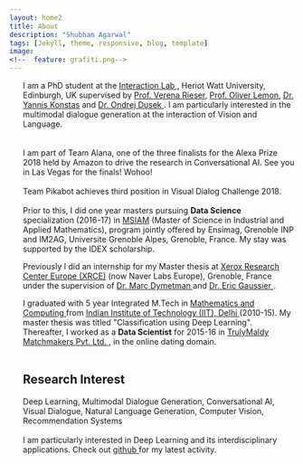 ```yaml
---
layout: home2
title: About
description: "Shubham Agarwal"
tags: [Jekyll, theme, responsive, blog, template]
image:
<!--  feature: grafiti.png-->
---
```


<section>

<ul>

I am a PhD student at the <a href="https://sites.google.com/site/hwinteractionlab/">Interaction Lab </a>, Heriot Watt University, Edinburgh, UK supervised by <a href="https://sites.google.com/site/verenateresarieser/">Prof. Verena Rieser</a>, <a href="https://sites.google.com/site/olemon/">Prof. Oliver Lemon</a>, <a href="http://www.ikonstas.net/index.php">Dr. Yannis Konstas</a> and <a href="https://tuetschek.github.io/">Dr. Ondrej Dusek </a>. I am particularly interested in the multimodal dialogue generation at the interaction of Vision and Language.  
<br />
<br />
I am part of Team Alana, one of the three finalists for the Alexa Prize 2018 held by Amazon to drive the research in Conversational AI. See you in Las Vegas for the finals! Wohoo! 
<br />
<br />
Team Pikabot achieves third position in Visual Dialog Challenge 2018.
<br />
<br />
Prior to this, I did one year masters pursuing <strong>Data Science</strong> specialization (2016-17) in <a href="http://msiam.imag.fr">MSIAM</a> (Master of Science in Industrial and Applied Mathematics), program jointly offered by Ensimag, Grenoble INP and IM2AG, Universite Grenoble Alpes, Grenoble, France. My stay was supported by the IDEX scholarship. 
<!-- <br />
<br />
 -->
 Previously I did an internship for my Master thesis at <a href="http://www.xrce.xerox.com/">Xerox Research Center Europe (XRCE)</a> (now Naver Labs Europe), Grenoble, France under the supervision of <a href="http://www.xrce.xerox.com/About-XRCE/People/Marc-Dymetman"> Dr. Marc Dymetman </a> and <a href="http://ama.liglab.fr/~gaussier/"> Dr. Eric Gaussier </a>. 
<!-- <br />
<br /> -->
I graduated with 5 year Integrated M.Tech in <a href="http://maths.iitd.ac.in/">Mathematics and Computing </a> from <a href="http://www.iitd.ac.in/">Indian Institute of Technology (IIT), Delhi </a> (2010-15). My master thesis was titled "Classification using Deep Learning". Thereafter, I worked as a <strong>Data Scientist</strong> for 2015-16 in <a href="http://trulymadly.com/">TrulyMaldy Matchmakers Pvt. Ltd. </a>, in the online dating domain.
<br />
<br />

<h2> Research Interest </h2>

Deep Learning, Multimodal Dialogue Generation, Conversational AI, Visual Dialogue, Natural Language Generation, Computer Vision, Recommendation Systems
<br />
<br />
I am particularly interested in Deep Learning and its interdisciplinary applications. Check out <a href="https://github.com/shubhamagarwal92">github </a> for my latest activity. 
</ul>

</section>





